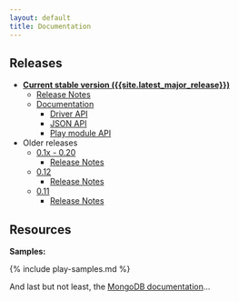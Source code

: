 ```yaml
---
layout: default
title: Documentation
---
```


## Releases

* [**Current stable version ({{site.latest_major_release}})**](/releases/{{site.latest_major_release}}/documentation/)
  * [Release Notes](/releases/{{site.latest_major_release}}/documentation/release-details.html)
  * [Documentation](/releases/{{site.latest_major_release}}/documentation/)
    * [Driver API](https://javadoc.io/doc/org.reactivemongo/reactivemongo_{{site.latest_major_release}}/{{site._1_0_latest_minor}}/)
    * [JSON API](https://javadoc.io/doc/org.reactivemongo/reactivemongo-play-json-compat_{{site.latest_major_release}}/{{site._1_0_latest_minor}}-play28/)
    * [Play module API](https://javadoc.io/doc/org.reactivemongo/play2-reactivemongo_{{site.latest_major_release}}/{{site._1_0_latest_minor}}-play28/)
* Older releases
  * [0.1x - 0.20](/releases/0.1x/documentation/index.html)
    * [Release Notes](/releases/0.1x/documentation/release-details.html)
  * [0.12](/releases/0.12/documentation/index.html)
    * [Release Notes](/releases/0.12/documentation/release-details.html)
  * [0.11](/releases/0.11/documentation/index.html)
    * [Release Notes](/releases/0.11/documentation/release-details.html)

## Resources

**Samples:**

{% include play-samples.md %}

And last but not least, the [MongoDB documentation](https://docs.mongodb.org)...
